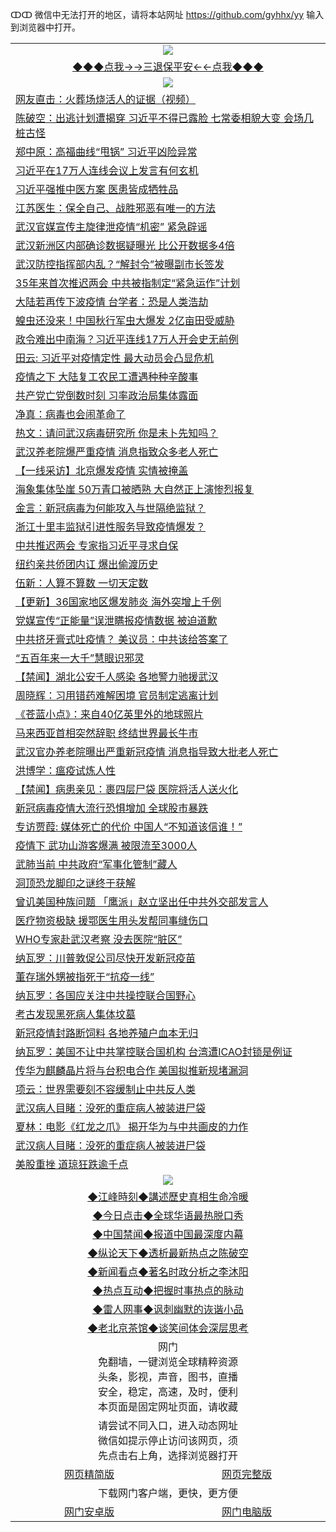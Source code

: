 ↀↀ 微信中无法打开的地区，请将本站网址 https://github.com/gyhhx/yy 输入到浏览器中打开。 

 <table>
  <tr>
    <td colspan="2" align=center><img src="https://github.com/gyhhx/image-upload/blob/master/3t%20(1).jpg"></td>
 </tr>
 <tr><td colspan="2" align="center"><a href="https://xball.casa/oo.aspx?name=ogQuit&key=eqxowaguscvmxdgc&from=yy">◆◆◆点我→→三退保平安←←点我◆◆◆</a></td></tr>
  <tr>
    <td colspan="2" align=center><img src="https://cdn.jsdelivr.net/gh/gyoupiodf/im1/%E7%BD%91%E9%97%A8%E6%96%B0%E9%97%BB1.jpg"></td>
 </tr>
<tr><td colspan="2" align="left"><a href="https://xball.casa/oo.aspx?name=c1135203&key=eqxowaguscvmxdgc&from=yy">网友直击：火葬场烧活人的证据（视频）</a></td></tr>
<tr><td colspan="2" align="left"><a href="https://xball.casa/oo.aspx?name=c1135254&key=eqxowaguscvmxdgc&from=yy">陈破空：出逃计划遭揭穿 习近平不得已露脸 七常委相貌大变 会场几桩古怪</a></td></tr>
<tr><td colspan="2" align="left"><a href="https://xball.casa/oo.aspx?name=c1135288&key=eqxowaguscvmxdgc&from=yy">郑中原：高福曲线“甩锅” 习近平凶险异常</a></td></tr>
<tr><td colspan="2" align="left"><a href="https://xball.casa/oo.aspx?name=c1135199&key=eqxowaguscvmxdgc&from=yy">习近平在17万人连线会议上发言有何玄机</a></td></tr>
<tr><td colspan="2" align="left"><a href="https://xball.casa/oo.aspx?name=c1135301&key=eqxowaguscvmxdgc&from=yy">习近平强推中医方案 医患皆成牺牲品</a></td></tr>
<tr><td colspan="2" align="left"><a href="https://xball.casa/oo.aspx?name=c1135321&key=eqxowaguscvmxdgc&from=yy">江苏医生：保全自己、战胜邪恶有唯一的方法</a></td></tr>
<tr><td colspan="2" align="left"><a href="https://xball.casa/oo.aspx?name=c1135283&key=eqxowaguscvmxdgc&from=yy">武汉官媒宣传主旋律泄疫情“机密” 紧急辟谣</a></td></tr>
<tr><td colspan="2" align="left"><a href="https://xball.casa/oo.aspx?name=c1135204&key=eqxowaguscvmxdgc&from=yy">武汉新洲区内部确诊数据疑曝光 比公开数据多4倍</a></td></tr>
<tr><td colspan="2" align="left"><a href="https://xball.casa/oo.aspx?name=c1135309&key=eqxowaguscvmxdgc&from=yy">武汉防控指挥部内乱？“解封令”被曝副市长签发</a></td></tr>
<tr><td colspan="2" align="left"><a href="https://xball.casa/oo.aspx?name=c1135307&key=eqxowaguscvmxdgc&from=yy">35年来首次推迟两会 中共被指制定“紧急运作”计划</a></td></tr>
<tr><td colspan="2" align="left"><a href="https://xball.casa/oo.aspx?name=c1135222&key=eqxowaguscvmxdgc&from=yy">大陆若再传下波疫情 台学者：恐是人类浩劫</a></td></tr>
<tr><td colspan="2" align="left"><a href="https://xball.casa/oo.aspx?name=c1135235&key=eqxowaguscvmxdgc&from=yy">蝗虫还没来！中国秋行军虫大爆发 2亿亩田受威胁</a></td></tr>
<tr><td colspan="2" align="left"><a href="https://xball.casa/oo.aspx?name=c1135250&key=eqxowaguscvmxdgc&from=yy">政令难出中南海？习近平连线17万人开会史无前例</a></td></tr>
<tr><td colspan="2" align="left"><a href="https://xball.casa/oo.aspx?name=c1135224&key=eqxowaguscvmxdgc&from=yy">田云: 习近平对疫情定性 最大动员会凸显危机</a></td></tr>
<tr><td colspan="2" align="left"><a href="https://xball.casa/oo.aspx?name=c1135305&key=eqxowaguscvmxdgc&from=yy">疫情之下 大陆复工农民工遭遇种种辛酸事</a></td></tr>
<tr><td colspan="2" align="left"><a href="https://xball.casa/oo.aspx?name=c1135324&key=eqxowaguscvmxdgc&from=yy">共产党亡党倒数时刻 习率政治局集体露面</a></td></tr>
<tr><td colspan="2" align="left"><a href="https://xball.casa/oo.aspx?name=c1135206&key=eqxowaguscvmxdgc&from=yy">净真：病毒也会闹革命了</a></td></tr>
<tr><td colspan="2" align="left"><a href="https://xball.casa/oo.aspx?name=c1135289&key=eqxowaguscvmxdgc&from=yy">热文：请问武汉病毒研究所 你是未卜先知吗？</a></td></tr>
<tr><td colspan="2" align="left"><a href="https://xball.casa/oo.aspx?name=c1135200&key=eqxowaguscvmxdgc&from=yy">武汉养老院爆严重疫情 消息指致众多老人死亡</a></td></tr>
<tr><td colspan="2" align="left"><a href="https://xball.casa/oo.aspx?name=c1135259&key=eqxowaguscvmxdgc&from=yy">【一线采访】北京爆发疫情 实情被掩盖</a></td></tr>
<tr><td colspan="2" align="left"><a href="https://xball.casa/oo.aspx?name=c1135316&key=eqxowaguscvmxdgc&from=yy">海象集体坠崖 50万青口被晒熟 大自然正上演惨烈报复</a></td></tr>
<tr><td colspan="2" align="left"><a href="https://xball.casa/oo.aspx?name=c1135252&key=eqxowaguscvmxdgc&from=yy">金言：新冠病毒为何能攻入与世隔绝监狱？</a></td></tr>
<tr><td colspan="2" align="left"><a href="https://xball.casa/oo.aspx?name=c1135304&key=eqxowaguscvmxdgc&from=yy">浙江十里丰监狱引进性服务导致疫情爆发？</a></td></tr>
<tr><td colspan="2" align="left"><a href="https://xball.casa/oo.aspx?name=c1135294&key=eqxowaguscvmxdgc&from=yy">中共推迟两会 专家指习近平寻求自保</a></td></tr>
<tr><td colspan="2" align="left"><a href="https://xball.casa/oo.aspx?name=c1135197&key=eqxowaguscvmxdgc&from=yy">纽约亲共侨团内讧 爆出偷渡历史</a></td></tr>
<tr><td colspan="2" align="left"><a href="https://xball.casa/oo.aspx?name=c1135327&key=eqxowaguscvmxdgc&from=yy">伍新：人算不算数 一切天定数</a></td></tr>
<tr><td colspan="2" align="left"><a href="https://xball.casa/oo.aspx?name=c1135325&key=eqxowaguscvmxdgc&from=yy">【更新】36国家地区爆发肺炎 海外突增上千例</a></td></tr>
<tr><td colspan="2" align="left"><a href="https://xball.casa/oo.aspx?name=c1135253&key=eqxowaguscvmxdgc&from=yy">党媒宣传“正能量”误泄瞒报疫情数据 被迫道歉</a></td></tr>
<tr><td colspan="2" align="left"><a href="https://xball.casa/oo.aspx?name=c1135228&key=eqxowaguscvmxdgc&from=yy">中共挤牙膏式吐疫情？ 美议员：中共该给答案了</a></td></tr>
<tr><td colspan="2" align="left"><a href="https://xball.casa/oo.aspx?name=c1135272&key=eqxowaguscvmxdgc&from=yy">“五百年来一大千”慧眼识邪灵</a></td></tr>
<tr><td colspan="2" align="left"><a href="https://xball.casa/oo.aspx?name=c1135328&key=eqxowaguscvmxdgc&from=yy">【禁闻】湖北公安千人感染 各地警力驰援武汉</a></td></tr>
<tr><td colspan="2" align="left"><a href="https://xball.casa/oo.aspx?name=c1135286&key=eqxowaguscvmxdgc&from=yy">周晓辉：习用错药难解困境 官员制定逃离计划</a></td></tr>
<tr><td colspan="2" align="left"><a href="https://xball.casa/oo.aspx?name=c1135277&key=eqxowaguscvmxdgc&from=yy">《苍蓝小点》：来自40亿英里外的地球照片</a></td></tr>
<tr><td colspan="2" align="left"><a href="https://xball.casa/oo.aspx?name=c1135213&key=eqxowaguscvmxdgc&from=yy">马来西亚首相突然辞职 终结世界最长牛市</a></td></tr>
<tr><td colspan="2" align="left"><a href="https://xball.casa/oo.aspx?name=c1135313&key=eqxowaguscvmxdgc&from=yy">武汉官办养老院曝出严重新冠疫情 消息指导致大批老人死亡</a></td></tr>
<tr><td colspan="2" align="left"><a href="https://xball.casa/oo.aspx?name=c1135310&key=eqxowaguscvmxdgc&from=yy">洪博学：瘟疫试炼人性</a></td></tr>
<tr><td colspan="2" align="left"><a href="https://xball.casa/oo.aspx?name=c1135329&key=eqxowaguscvmxdgc&from=yy">【禁闻】病患亲见：裹四层尸袋 医院将活人送火化</a></td></tr>
<tr><td colspan="2" align="left"><a href="https://xball.casa/oo.aspx?name=c1135278&key=eqxowaguscvmxdgc&from=yy">新冠病毒疫情大流行恐惧增加 全球股市暴跌</a></td></tr>
<tr><td colspan="2" align="left"><a href="https://xball.casa/oo.aspx?name=c1135302&key=eqxowaguscvmxdgc&from=yy">专访贾葭: 媒体死亡的代价 中国人“不知道该信谁！”</a></td></tr>
<tr><td colspan="2" align="left"><a href="https://xball.casa/oo.aspx?name=c1135262&key=eqxowaguscvmxdgc&from=yy">疫情下 武功山游客爆满 被限流至3000人</a></td></tr>
<tr><td colspan="2" align="left"><a href="https://xball.casa/oo.aspx?name=c1135296&key=eqxowaguscvmxdgc&from=yy">武肺当前 中共政府“军事化管制”藏人</a></td></tr>
<tr><td colspan="2" align="left"><a href="https://xball.casa/oo.aspx?name=c1135275&key=eqxowaguscvmxdgc&from=yy">洞顶恐龙脚印之谜终于获解</a></td></tr>
<tr><td colspan="2" align="left"><a href="https://xball.casa/oo.aspx?name=c1135234&key=eqxowaguscvmxdgc&from=yy">曾讥美国种族问题 「鹰派」赵立坚出任中共外交部发言人</a></td></tr>
<tr><td colspan="2" align="left"><a href="https://xball.casa/oo.aspx?name=c1135284&key=eqxowaguscvmxdgc&from=yy">医疗物资极缺 援鄂医生用头发帮同事缝伤口</a></td></tr>
<tr><td colspan="2" align="left"><a href="https://xball.casa/oo.aspx?name=c1135237&key=eqxowaguscvmxdgc&from=yy">WHO专家赴武汉考察 没去医院“脏区”</a></td></tr>
<tr><td colspan="2" align="left"><a href="https://xball.casa/oo.aspx?name=c1135306&key=eqxowaguscvmxdgc&from=yy">纳瓦罗：川普敦促公司尽快开发新冠疫苗</a></td></tr>
<tr><td colspan="2" align="left"><a href="https://xball.casa/oo.aspx?name=c1135247&key=eqxowaguscvmxdgc&from=yy">董存瑞外甥被指死于“抗疫一线”</a></td></tr>
<tr><td colspan="2" align="left"><a href="https://xball.casa/oo.aspx?name=c1135318&key=eqxowaguscvmxdgc&from=yy">纳瓦罗：各国应关注中共操控联合国野心</a></td></tr>
<tr><td colspan="2" align="left"><a href="https://xball.casa/oo.aspx?name=c1135274&key=eqxowaguscvmxdgc&from=yy">考古发现黑死病人集体坟墓</a></td></tr>
<tr><td colspan="2" align="left"><a href="https://xball.casa/oo.aspx?name=c1135299&key=eqxowaguscvmxdgc&from=yy">新冠疫情封路断饲料 各地养殖户血本无归</a></td></tr>
<tr><td colspan="2" align="left"><a href="https://xball.casa/oo.aspx?name=c1135217&key=eqxowaguscvmxdgc&from=yy">纳瓦罗：美国不让中共掌控联合国机构 台湾遭ICAO封锁是例证</a></td></tr>
<tr><td colspan="2" align="left"><a href="https://xball.casa/oo.aspx?name=c1135300&key=eqxowaguscvmxdgc&from=yy">传华为麒麟晶片将与台积电合作 美国拟推新规堵漏洞</a></td></tr>
<tr><td colspan="2" align="left"><a href="https://xball.casa/oo.aspx?name=c1135326&key=eqxowaguscvmxdgc&from=yy">项云：世界需要刻不容缓制止中共反人类</a></td></tr>
<tr><td colspan="2" align="left"><a href="https://xball.casa/oo.aspx?name=c1135265&key=eqxowaguscvmxdgc&from=yy">武汉病人目睹：没死的重症病人被装进尸袋</a></td></tr>
<tr><td colspan="2" align="left"><a href="https://xball.casa/oo.aspx?name=c1135202&key=eqxowaguscvmxdgc&from=yy">夏林：电影《红龙之爪》 揭开华为与中共画皮的力作</a></td></tr>
<tr><td colspan="2" align="left"><a href="https://xball.casa/oo.aspx?name=c1135249&key=eqxowaguscvmxdgc&from=yy">武汉病人目睹：没死的重症病人被装进尸袋</a></td></tr>
<tr><td colspan="2" align="left"><a href="https://xball.casa/oo.aspx?name=c1135315&key=eqxowaguscvmxdgc&from=yy">美股重挫 道琼狂跌逾千点</a></td></tr>
 
 <tr>
   <td colspan="2" align=center><img src="https://cdn.jsdelivr.net/gh/gyoupiodf/im1/jf-1.jpg"></td>
  </tr>
   <tr>
   <td colspan="2" align=center> 
<a href="https://xball.casa/oo.aspx?name=c922850&key=eqxowaguscvmxdgc&from=yy&tag=9877">◆江峰時刻◆講述歷史真相生命冷暖</a><br/>
    </td>
  </tr>
   <tr>
   <td colspan="2" align=center> 
<a href="https://xball.casa/oo.aspx?name=c816850&key=eqxowaguscvmxdgc&from=yy&tag=9877">◆今日点击◆全球华语最热脱口秀</a><br/>
    </td>
  </tr>
  <tr>
  <td colspan="2" align=center>
<a href="https://xball.casa/oo.aspx?name=c816860&key=eqxowaguscvmxdgc&from=yy&tag=99733110">◆中国禁闻◆报道中国最深度内幕</a><br/>
   </tr>
  <tr>
     <td colspan="2" align=center>
<a href="https://xball.casa/oo.aspx?name=c816855&key=eqxowaguscvmxdgc&from=yy&tag=997110">◆纵论天下◆透析最新热点之陈破空</a><br/>
   </tr>
   <tr>
      <td colspan="2" align=center>
<a href="https://xball.casa/oo.aspx?name=c838308&key=eqxowaguscvmxdgc&from=yy&tag=9973110">◆新闻看点◆著名时政分析之李沐阳</a><br/>
   </tr>
   <tr>
     <td colspan="2" align=center>
<a href="https://xball.casa/oo.aspx?name=c816852&key=eqxowaguscvmxdgc&from=yy&tag=9733110">◆热点互动◆把握时事热点的脉动</a><br/>
   </tr>
   <tr>
      <td colspan="2" align=center>
<a href="https://xball.casa/oo.aspx?name=c816694&key=eqxowaguscvmxdgc&from=yy&tag=93310">◆雷人网事◆讽刺幽默的诙谐小品</a><br/>
   </tr>
   <tr>
    <td colspan="2" align=center>
<a href="https://xball.casa/oo.aspx?name=c816650&key=eqxowaguscvmxdgc&from=yy&tag=9973110">◆老北京茶馆◆谈笑间体会深层思考</a><br/>
   </tr>
<tr>
    <td colspan="2" align="center">网门<br/>免翻墙，一键浏览全球精粹资源<br/>头条，影视，声音，图书，直播<br/>安全，稳定，高速，及时，便利<br/>本页面是固定网址页面，请收藏</td>
  <tr>
  <tr>
    <td colspan="2" align="center">请尝试不同入口，进入动态网址<br/>微信如提示停止访问该网页，须<br/>先点击右上角，选择浏览器打开</td>
  <tr>  
  <tr>
    <td align="center"><a href="https://gitcdn.xyz/repo/otiny/up/master/show002.htm">网页精简版</a></td>
    <td align="center"><a href="https://gitcdn.xyz/repo/otiny/up/master/show001.htm">网页完整版</a></td>
  </tr>
  <tr>
    <td colspan="2" align="center">下载网门客户端，更快，更方便</td>
  <tr>
  <tr>
    <td align="center"><a href="https://raw.githubusercontent.com/opipe/up/master/oGatea.apk">网门安卓版</a></td>
    <td align="center"><a href="https://raw.githubusercontent.com/opipe/up/master/oGate.zip">网门电脑版</a></td>
  </tr>

</table>


